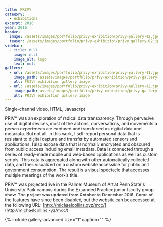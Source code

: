 ```yaml
---
title: PRIVY
category:
  - exhibitions
excerpt: 2016
year: 2016
header:
  image: /assets/images/portfolio/privy-exhibition/privy-gallery-02.jpg
  teaser: /assets/images/portfolio/privy-exhibition/privy-gallery-02.jpg
sidebar:
  - title: null
    image: null
    image_alt: logo
    text: null
gallery:
  - url: /assets/images/portfolio/privy-exhibition/privy-gallery-01.jpg
    image_path: assets/images/portfolio/privy-exhibition/privy-gallery-01.jpg
    alt: PRIVY exhibition gallery image
  - url: /assets/images/portfolio/privy-exhibition/privy-gallery-02.jpg
    image_path: assets/images/portfolio/privy-exhibition/privy-gallery-02.jpg
    alt: PRIVY exhibition gallery image
---
```

Single-channel video, HTML, Javascript

PRIVY was an exploration of radical data transparency. Through pervasive use of digital devices, most of the actions, conversations, and movements a person experiences are captured and transferred as digital data and metadata. But not all. In this work, I self-report personal data that is resistant to digital capture and transfer by automated sensors and applications. I also expose data that is normally encrypted and obscured from public access including email metadata. Data is connected through a series of ready-made mobile and web-based applications as well as custom scripts. This data is aggregated along with other automatically collected data, and then visualized on a custom website accessible for public and government consumption. The result is a visual spectacle that accesses multiple meanings of the work’s title.

PRIVY was projected live in the Palmer Museum of Art at Penn State's University Park campus during the Expanded Practice junior faculty group show. The project was updated from October to December 2016. Some of the features have since been disabled, but the website can be accessed at the following URL: [http://michaelcollins.xyz/mcc/](http://michaelcollins.xyz/mcc/)

{% include gallery-advanced size="1" caption="" %}